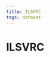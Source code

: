 ```yaml
---
title: ILSVRC
tags: dataset 
---
```


# ILSVRC


























































